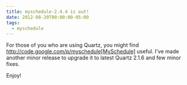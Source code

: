 ```yaml
---
title: myschedule-2.4.4 is out!
date: 2012-08-20T00:00:00-05:00
tags:
  - myschedule
---
```


For those of you who are using Quartz, you might find http://code.google.com/p/myschedule[MySchedule] useful. I've made another minor release to upgrade it to latest Quartz 2.1.6 and few minor fixes.

Enjoy!
